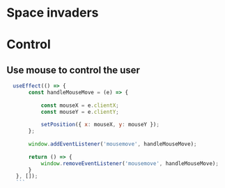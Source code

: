 # Space invaders
# Control
## Use mouse to control the user
 ```js
   useEffect(() => {
        const handleMouseMove = (e) => {
            
            const mouseX = e.clientX;
            const mouseY = e.clientY;
            
            setPosition({ x: mouseX, y: mouseY });
        };
    
        window.addEventListener('mousemove', handleMouseMove);
        
        return () => {
            window.removeEventListener('mousemove', handleMouseMove);
        }
    }, []);
    ```
